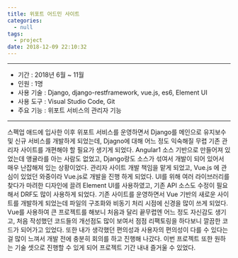 ```yaml
---
title: 위포트 어드민 사이트
categories:
  - null
tags:
  - project
date: 2018-12-09 22:10:32
---
```



---

- 기간 : 2018년 6월 ~ 11월
- 인원 : 1명
- 사용 기술 : Django, django-restframework, vue.js, es6, Element UI
- 사용 도구 : Visual Studio Code, Git
- 주요 기능 : 위포트 서비스의 관리자 기능

---

스펙업 애드에 입사한 이후 위포트 서비스를 운영하면서 Django를 메인으로 유지보수 및 신규 서비스를 개발하게 되었는데, Djagno에 대해 어느 정도 익숙해질 무렵 기존 관리자 사이트를 개편해야 할 필요가 생기게 되었다. 
Angular1 소스 기반으로 만들어져 있었는데 앵귤라를 아는 사람도 없었고, Django랑도 소스가 섞여서 개발이 되어 있어서 매우 난잡해져 있는 상황이었다. 관리자 사이트 개발 책임을 맡게 되었고, Vue.js 에 관심이 있었던 와중이라 Vue.js로 개발을 진행 하게 되었다.
UI를 위해 여러 라이브러리를 찾다가 마려한 디자인에 끌려 Element UI를 사용하였고, 기존 API 소스도 수정이 필요해서 DRF도 많이 사용하게 되었다.
기존 사이트를 운영하면서 Vue 기반의 새로운 사이트를 개발하게 되었는데 파일의 구조화와 비동기 처리 시점에 신경을 많이 쓰게 되었다.
Vue를 사용하여 큰 프로젝트를 해보니 처음과 달리 끝무렵엔 어느 정도 자신감도 생기고, 처음 작성했던 코드들의 개선점도 많이 보여서 점점 리팩토링을 하다보니 깔끔한 코드가 되어가고 있었다.
또한 내가 생각했던 편의성과 사용자의 편의성이 다를 수 있다는걸 많이 느껴서 개발 전에 충분히 회의를 하고 진행해 나갔다.
이번 프로젝트 또한 원하는 기술 셋으로 진행할 수 있게 되어 프로젝트 기간 내내 즐거울 수 있었다.
